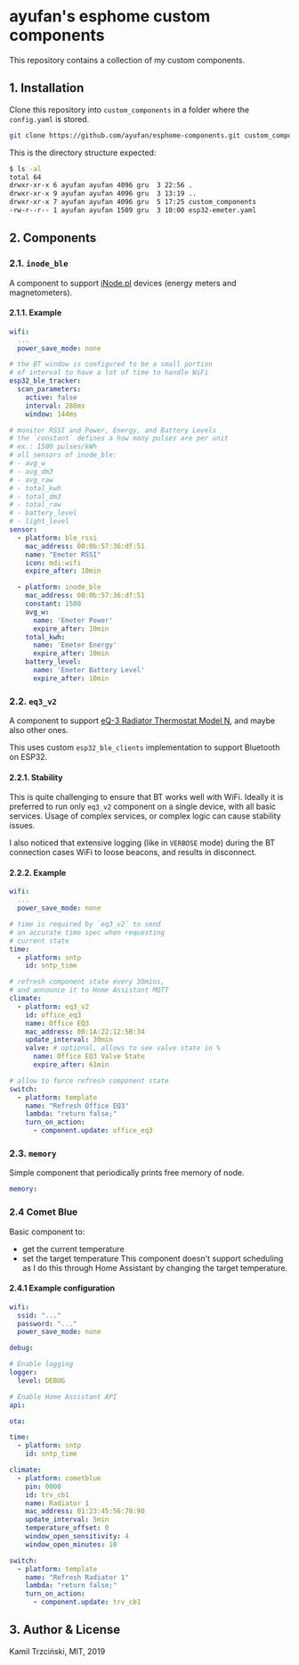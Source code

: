 # ayufan's esphome custom components

This repository contains a collection of my custom components.

## 1. Installation

Clone this repository into `custom_components` in a folder
where the `config.yaml` is stored.

```bash
git clone https://github.com/ayufan/esphome-components.git custom_components
```

This is the directory structure expected:

```bash
$ ls -al
total 64
drwxr-xr-x 6 ayufan ayufan 4096 gru  3 22:56 .
drwxr-xr-x 9 ayufan ayufan 4096 gru  3 13:19 ..
drwxr-xr-x 7 ayufan ayufan 4096 gru  5 17:25 custom_components
-rw-r--r-- 1 ayufan ayufan 1509 gru  3 10:00 esp32-emeter.yaml
```

## 2. Components

### 2.1. `inode_ble`

A component to support [iNode.pl](https://inode.pl/) devices
(energy meters and magnetometers).

#### 2.1.1. Example

```yaml
wifi:
  ...
  power_save_mode: none

# the BT window is configured to be a small portion
# of interval to have a lot of time to handle WiFi
esp32_ble_tracker:
  scan_parameters:
    active: false
    interval: 288ms
    window: 144ms

# monitor RSSI and Power, Energy, and Battery Levels
# the `constant` defines a how many pulses are per unit
# ex.: 1500 pulses/kWh
# all sensors of inode_ble:
# - avg_w
# - avg_dm3
# - avg_raw
# - total_kwh
# - total_dm3
# - total_raw
# - battery_level
# - light_level
sensor:
  - platform: ble_rssi
    mac_address: 00:0b:57:36:df:51
    name: "Emeter RSSI"
    icon: mdi:wifi
    expire_after: 10min

  - platform: inode_ble
    mac_address: 00:0b:57:36:df:51
    constant: 1500
    avg_w:
      name: 'Emeter Power'
      expire_after: 10min
    total_kwh:
      name: 'Emeter Energy'
      expire_after: 10min
    battery_level:
      name: 'Emeter Battery Level'
      expire_after: 10min
```

### 2.2. `eq3_v2`

A component to support [eQ-3 Radiator Thermostat Model N](https://www.eq-3.com/products/homematic/detail/radiator-thermostat-model-n.html),
and maybe also other ones.

This uses custom `esp32_ble_clients` implementation to support
Bluetooth on ESP32.

#### 2.2.1. Stability

This is quite challenging to ensure that BT works well with WiFi.
Ideally it is preferred to run only `eq3_v2` component
on a single device, with all basic services. Usage of complex services,
or complex logic can cause stability issues.

I also noticed that extensive logging (like in `VERBOSE` mode)
during the BT connection cases WiFi to loose beacons,
and results in disconnect.

#### 2.2.2. Example

```yaml
wifi:
  ...
  power_save_mode: none

# time is required by `eq3_v2` to send
# an accurate time spec when requesting
# current state
time:
  - platform: sntp
    id: sntp_time

# refresh component state every 30mins,
# and announce it to Home Assistant MQTT
climate:
  - platform: eq3_v2
    id: office_eq3
    name: Office EQ3
    mac_address: 00:1A:22:12:5B:34
    update_interval: 30min
    valve: # optional, allows to see valve state in %
      name: Office EQ3 Valve State
      expire_after: 61min

# allow to force refresh component state
switch:
  - platform: template
    name: "Refresh Office EQ3"
    lambda: "return false;"
    turn_on_action:
      - component.update: office_eq3
```

### 2.3. `memory`

Simple component that periodically prints free memory of node.

```yaml
memory:
```
### 2.4 Comet Blue
Basic component to:
* get the current temperature
* set the target temperature
This component doesn't support scheduling as I do this through Home Assistant by changing the target temperature.

#### 2.4.1 Example configuration
```yaml
wifi:
  ssid: "..."
  password: "..."
  power_save_mode: none

debug:

# Enable logging
logger:
  level: DEBUG

# Enable Home Assistant API
api:

ota:

time:
  - platform: sntp
    id: sntp_time

climate:
  - platform: cometblue
    pin: 0000
    id: trv_cb1
    name: Radiator 1
    mac_address: 01:23:45:56:78:90
    update_interval: 5min
    temperature_offset: 0
    window_open_sensitivity: 4
    window_open_minutes: 10

switch:
  - platform: template
    name: "Refresh Radiator 1"
    lambda: "return false;"
    turn_on_action:
      - component.update: trv_cb1

```

## 3. Author & License

Kamil Trzciński, MIT, 2019

